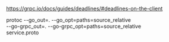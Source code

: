 https://grpc.io/docs/guides/deadlines/#deadlines-on-the-client

protoc --go_out=. --go_opt=paths=source_relative \
    --go-grpc_out=. --go-grpc_opt=paths=source_relative \
    service.proto
